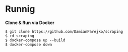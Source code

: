 # Runnig

**Clone & Run via Docker**

 `$ git clone https://github.com/DamianParejko/scraping`  
 `$ cd scraping`  
 `$ docker-compose up --build`  
 `$ docker-compose down`
